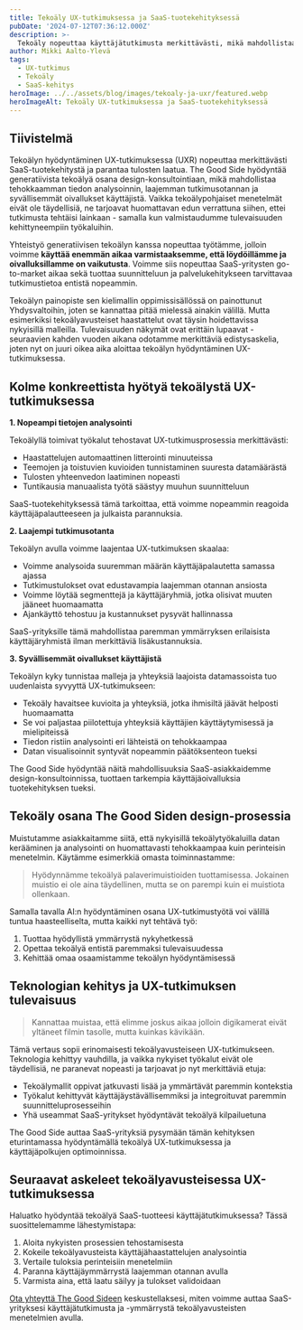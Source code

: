 ```yaml
---
title: Tekoäly UX-tutkimuksessa ja SaaS-tuotekehityksessä
pubDate: '2024-07-12T07:36:12.000Z'
description: >-
  Tekoäly nopeuttaa käyttäjätutkimusta merkittävästi, mikä mahdollistaa nopeamman time-to-market ajan SaaS-yrityksille ja tarkemman käyttäjäymmärryksen.
author: Mikki Aalto-Ylevä
tags:
  - UX-tutkimus
  - Tekoäly
  - SaaS-kehitys
heroImage: ../../assets/blog/images/tekoaly-ja-uxr/featured.webp
heroImageAlt: Tekoäly UX-tutkimuksessa ja SaaS-tuotekehityksessä
---
```


## Tiivistelmä

Tekoälyn hyödyntäminen UX-tutkimuksessa (UXR) nopeuttaa merkittävästi SaaS-tuotekehitystä ja parantaa tulosten laatua. The Good Side hyödyntää generatiivista tekoälyä osana design-konsultointiaan, mikä mahdollistaa tehokkaamman tiedon analysoinnin, laajemman tutkimusotannan ja syvällisemmät oivallukset käyttäjistä. Vaikka tekoälypohjaiset menetelmät eivät ole täydellisiä, ne tarjoavat huomattavan edun verrattuna siihen, ettei tutkimusta tehtäisi lainkaan - samalla kun valmistaudumme tulevaisuuden kehittyneempiin työkaluihin.

Yhteistyö generatiivisen tekoälyn kanssa nopeuttaa työtämme, jolloin voimme **käyttää enemmän aikaa varmistaaksemme, että löydöillämme ja oivalluksillamme on vaikutusta**. Voimme siis nopeuttaa SaaS-yritysten go-to-market aikaa sekä tuottaa suunnitteluun ja palvelukehitykseen tarvittavaa tutkimustietoa entistä nopeammin.

Tekoälyn painopiste sen kielimallin oppimissisällössä on painottunut Yhdysvaltoihin, joten se kannattaa pitää mielessä ainakin välillä. Mutta esimerkiksi tekoälyavusteiset haastattelut ovat täysin hoidettavissa nykyisillä malleilla. Tulevaisuuden näkymät ovat erittäin lupaavat - seuraavien kahden vuoden aikana odotamme merkittäviä edistysaskelia, joten nyt on juuri oikea aika aloittaa tekoälyn hyödyntäminen UX-tutkimuksessa.

## Kolme konkreettista hyötyä tekoälystä UX-tutkimuksessa

**1. Nopeampi tietojen analysointi**

Tekoälyllä toimivat työkalut tehostavat UX-tutkimusprosessia merkittävästi:
- Haastattelujen automaattinen litterointi minuuteissa
- Teemojen ja toistuvien kuvioiden tunnistaminen suuresta datamäärästä
- Tulosten yhteenvedon laatiminen nopeasti
- Tuntikausia manuaalista työtä säästyy muuhun suunnitteluun

SaaS-tuotekehityksessä tämä tarkoittaa, että voimme nopeammin reagoida käyttäjäpalautteeseen ja julkaista parannuksia.

**2. Laajempi tutkimusotanta**

Tekoälyn avulla voimme laajentaa UX-tutkimuksen skaalaa:
- Voimme analysoida suuremman määrän käyttäjäpalautetta samassa ajassa
- Tutkimustulokset ovat edustavampia laajemman otannan ansiosta
- Voimme löytää segmenttejä ja käyttäjäryhmiä, jotka olisivat muuten jääneet huomaamatta
- Ajankäyttö tehostuu ja kustannukset pysyvät hallinnassa

SaaS-yrityksille tämä mahdollistaa paremman ymmärryksen erilaisista käyttäjäryhmistä ilman merkittäviä lisäkustannuksia.

**3. Syvällisemmät oivallukset käyttäjistä**

Tekoälyn kyky tunnistaa malleja ja yhteyksiä laajoista datamassoista tuo uudenlaista syvyyttä UX-tutkimukseen:
- Tekoäly havaitsee kuvioita ja yhteyksiä, jotka ihmisiltä jäävät helposti huomaamatta
- Se voi paljastaa piilotettuja yhteyksiä käyttäjien käyttäytymisessä ja mielipiteissä
- Tiedon ristiin analysointi eri lähteistä on tehokkaampaa
- Datan visualisoinnit syntyvät nopeammin päätöksenteon tueksi

The Good Side hyödyntää näitä mahdollisuuksia SaaS-asiakkaidemme design-konsultoinnissa, tuottaen tarkempia käyttäjäoivalluksia tuotekehityksen tueksi.

## Tekoäly osana The Good Siden design-prosessia

Muistutamme asiakkaitamme siitä, että nykyisillä tekoälytyökaluilla datan kerääminen ja analysointi on huomattavasti tehokkaampaa kuin perinteisin menetelmin. Käytämme esimerkkiä omasta toiminnastamme:

> Hyödynnämme tekoälyä palaverimuistioiden tuottamisessa. Jokainen muistio ei ole aina täydellinen, mutta se on parempi kuin ei muistiota ollenkaan.

Samalla tavalla AI:n hyödyntäminen osana UX-tutkimustyötä voi välillä tuntua haasteelliselta, mutta kaikki nyt tehtävä työ:
1. Tuottaa hyödyllistä ymmärrystä nykyhetkessä
2. Opettaa tekoälyä entistä paremmaksi tulevaisuudessa
3. Kehittää omaa osaamistamme tekoälyn hyödyntämisessä

## Teknologian kehitys ja UX-tutkimuksen tulevaisuus

> Kannattaa muistaa, että elimme joskus aikaa jolloin digikamerat eivät yltäneet filmin tasolle, mutta kuinkas kävikään.

Tämä vertaus sopii erinomaisesti tekoälyavusteiseen UX-tutkimukseen. Teknologia kehittyy vauhdilla, ja vaikka nykyiset työkalut eivät ole täydellisiä, ne paranevat nopeasti ja tarjoavat jo nyt merkittäviä etuja:

- Tekoälymallit oppivat jatkuvasti lisää ja ymmärtävät paremmin kontekstia
- Työkalut kehittyvät käyttäjäystävällisemmiksi ja integroituvat paremmin suunnitteluprosesseihin
- Yhä useammat SaaS-yritykset hyödyntävät tekoälyä kilpailuetuna

The Good Side auttaa SaaS-yrityksiä pysymään tämän kehityksen eturintamassa hyödyntämällä tekoälyä UX-tutkimuksessa ja käyttäjäpolkujen optimoinnissa.

## Seuraavat askeleet tekoälyavusteisessa UX-tutkimuksessa

Haluatko hyödyntää tekoälyä SaaS-tuotteesi käyttäjätutkimuksessa? Tässä suosittelemamme lähestymistapa:

1. Aloita nykyisten prosessien tehostamisesta
2. Kokeile tekoälyavusteista käyttäjähaastattelujen analysointia
3. Vertaile tuloksia perinteisiin menetelmiin
4. Paranna käyttäjäymmärrystä laajemman otannan avulla
5. Varmista aina, että laatu säilyy ja tulokset validoidaan

[Ota yhteyttä The Good Sideen](/fi/contact) keskustellaksesi, miten voimme auttaa SaaS-yrityksesi käyttäjätutkimusta ja -ymmärrystä tekoälyavusteisten menetelmien avulla.